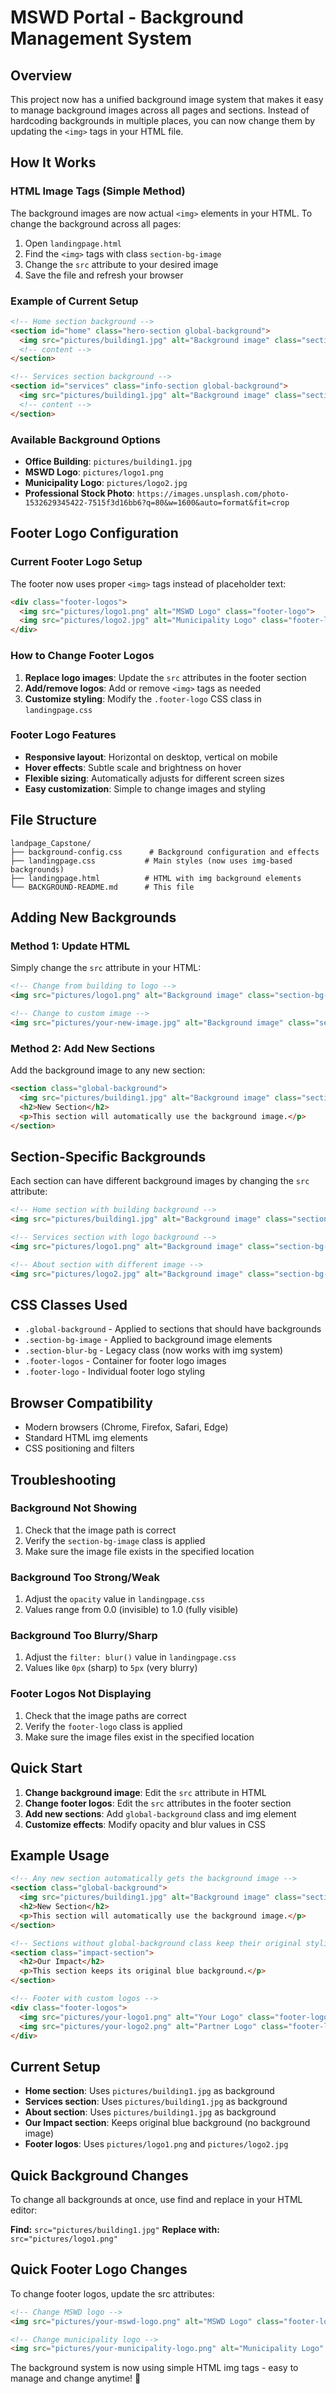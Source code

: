 # MSWD Portal - Background Management System

## Overview
This project now has a unified background image system that makes it easy to manage background images across all pages and sections. Instead of hardcoding backgrounds in multiple places, you can now change them by updating the `<img>` tags in your HTML file.

## How It Works

### HTML Image Tags (Simple Method)
The background images are now actual `<img>` elements in your HTML. To change the background across all pages:

1. Open `landingpage.html`
2. Find the `<img>` tags with class `section-bg-image`
3. Change the `src` attribute to your desired image
4. Save the file and refresh your browser

### Example of Current Setup
```html
<!-- Home section background -->
<section id="home" class="hero-section global-background">
  <img src="pictures/building1.jpg" alt="Background image" class="section-bg-image" />
  <!-- content -->
</section>

<!-- Services section background -->
<section id="services" class="info-section global-background">
  <img src="pictures/building1.jpg" alt="Background image" class="section-bg-image" />
  <!-- content -->
</section>
```

### Available Background Options
- **Office Building**: `pictures/building1.jpg`
- **MSWD Logo**: `pictures/logo1.png`
- **Municipality Logo**: `pictures/logo2.jpg`
- **Professional Stock Photo**: `https://images.unsplash.com/photo-1532629345422-7515f3d16bb6?q=80&w=1600&auto=format&fit=crop`

## Footer Logo Configuration

### Current Footer Logo Setup
The footer now uses proper `<img>` tags instead of placeholder text:

```html
<div class="footer-logos">
  <img src="pictures/logo1.png" alt="MSWD Logo" class="footer-logo">
  <img src="pictures/logo2.jpg" alt="Municipality Logo" class="footer-logo">
</div>
```

### How to Change Footer Logos
1. **Replace logo images**: Update the `src` attributes in the footer section
2. **Add/remove logos**: Add or remove `<img>` tags as needed
3. **Customize styling**: Modify the `.footer-logo` CSS class in `landingpage.css`

### Footer Logo Features
- **Responsive layout**: Horizontal on desktop, vertical on mobile
- **Hover effects**: Subtle scale and brightness on hover
- **Flexible sizing**: Automatically adjusts for different screen sizes
- **Easy customization**: Simple to change images and styling

## File Structure

```
landpage_Capstone/
├── background-config.css      # Background configuration and effects
├── landingpage.css           # Main styles (now uses img-based backgrounds)
├── landingpage.html          # HTML with img background elements
└── BACKGROUND-README.md      # This file
```

## Adding New Backgrounds

### Method 1: Update HTML
Simply change the `src` attribute in your HTML:
```html
<!-- Change from building to logo -->
<img src="pictures/logo1.png" alt="Background image" class="section-bg-image" />

<!-- Change to custom image -->
<img src="pictures/your-new-image.jpg" alt="Background image" class="section-bg-image" />
```

### Method 2: Add New Sections
Add the background image to any new section:
```html
<section class="global-background">
  <img src="pictures/building1.jpg" alt="Background image" class="section-bg-image" />
  <h2>New Section</h2>
  <p>This section will automatically use the background image.</p>
</section>
```

## Section-Specific Backgrounds

Each section can have different background images by changing the `src` attribute:

```html
<!-- Home section with building background -->
<img src="pictures/building1.jpg" alt="Background image" class="section-bg-image" />

<!-- Services section with logo background -->
<img src="pictures/logo1.png" alt="Background image" class="section-bg-image" />

<!-- About section with different image -->
<img src="pictures/logo2.jpg" alt="Background image" class="section-bg-image" />
```

## CSS Classes Used

- `.global-background` - Applied to sections that should have backgrounds
- `.section-bg-image` - Applied to background image elements
- `.section-blur-bg` - Legacy class (now works with img system)
- `.footer-logos` - Container for footer logo images
- `.footer-logo` - Individual footer logo styling

## Browser Compatibility

- Modern browsers (Chrome, Firefox, Safari, Edge)
- Standard HTML img elements
- CSS positioning and filters

## Troubleshooting

### Background Not Showing
1. Check that the image path is correct
2. Verify the `section-bg-image` class is applied
3. Make sure the image file exists in the specified location

### Background Too Strong/Weak
1. Adjust the `opacity` value in `landingpage.css`
2. Values range from 0.0 (invisible) to 1.0 (fully visible)

### Background Too Blurry/Sharp
1. Adjust the `filter: blur()` value in `landingpage.css`
2. Values like `0px` (sharp) to `5px` (very blurry)

### Footer Logos Not Displaying
1. Check that the image paths are correct
2. Verify the `footer-logo` class is applied
3. Make sure the image files exist in the specified location

## Quick Start

1. **Change background image**: Edit the `src` attribute in HTML
2. **Change footer logos**: Edit the `src` attributes in the footer section
3. **Add new sections**: Add `global-background` class and img element
4. **Customize effects**: Modify opacity and blur values in CSS

## Example Usage

```html
<!-- Any new section automatically gets the background image -->
<section class="global-background">
  <img src="pictures/building1.jpg" alt="Background image" class="section-bg-image" />
  <h2>New Section</h2>
  <p>This section will automatically use the background image.</p>
</section>

<!-- Sections without global-background class keep their original styling -->
<section class="impact-section">
  <h2>Our Impact</h2>
  <p>This section keeps its original blue background.</p>
</section>

<!-- Footer with custom logos -->
<div class="footer-logos">
  <img src="pictures/your-logo1.png" alt="Your Logo" class="footer-logo">
  <img src="pictures/your-logo2.png" alt="Partner Logo" class="footer-logo">
</div>
```

## Current Setup

- **Home section**: Uses `pictures/building1.jpg` as background
- **Services section**: Uses `pictures/building1.jpg` as background  
- **About section**: Uses `pictures/building1.jpg` as background
- **Our Impact section**: Keeps original blue background (no background image)
- **Footer logos**: Uses `pictures/logo1.png` and `pictures/logo2.jpg`

## Quick Background Changes

To change all backgrounds at once, use find and replace in your HTML editor:

**Find:** `src="pictures/building1.jpg"`
**Replace with:** `src="pictures/logo1.png"`

## Quick Footer Logo Changes

To change footer logos, update the src attributes:

```html
<!-- Change MSWD logo -->
<img src="pictures/your-mswd-logo.png" alt="MSWD Logo" class="footer-logo">

<!-- Change municipality logo -->
<img src="pictures/your-municipality-logo.png" alt="Municipality Logo" class="footer-logo">
```

The background system is now using simple HTML img tags - easy to manage and change anytime! 🎉
